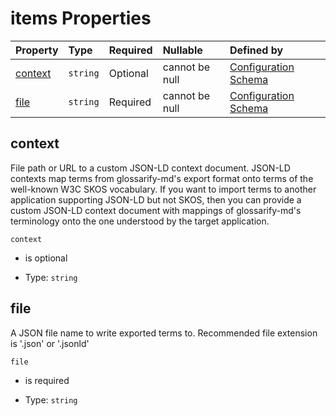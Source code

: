 # items Properties

| Property            | Type     | Required | Nullable       | Defined by                                                                                                                                                                                                        |
| :------------------ | :------- | :------- | :------------- | :---------------------------------------------------------------------------------------------------------------------------------------------------------------------------------------------------------------- |
| [context](#context) | `string` | Optional | cannot be null | [Configuration Schema](schema-defs-glossaryfileexport-properties-context.md "https://raw.githubusercontent.com/about-code/glossarify-md/v7.0.0/conf/v5/schema.json#/$defs/glossaryFileExport/properties/context") |
| [file](#file)       | `string` | Required | cannot be null | [Configuration Schema](schema-defs-glossaryfileexport-properties-file.md "https://raw.githubusercontent.com/about-code/glossarify-md/v7.0.0/conf/v5/schema.json#/$defs/glossaryFileExport/properties/file")       |

## context

File path or URL to a custom JSON-LD context document. JSON-LD contexts map terms from glossarify-md's export format onto terms of the well-known W3C SKOS vocabulary. If you want to import terms to another application supporting JSON-LD but not SKOS, then you can provide a custom JSON-LD context document with mappings of glossarify-md's terminology onto the one understood by the target application.

`context`

*   is optional

*   Type: `string`

## file

A JSON file name to write exported terms to. Recommended file extension is '.json' or '.jsonld'

`file`

*   is required

*   Type: `string`
